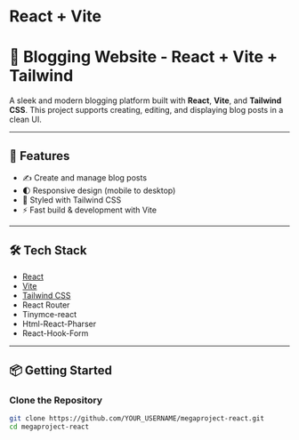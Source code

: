 # React + Vite
# 📝 Blogging Website - React + Vite + Tailwind

A sleek and modern blogging platform built with **React**, **Vite**, and **Tailwind CSS**. This project supports creating, editing, and displaying blog posts in a clean UI.

---

## 🚀 Features

- ✍️ Create and manage blog posts
- 🌓 Responsive design (mobile to desktop)
- 🎨 Styled with Tailwind CSS
- ⚡ Fast build & development with Vite

---

## 🛠 Tech Stack

- [React](https://reactjs.org/)
- [Vite](https://vitejs.dev/)
- [Tailwind CSS](https://tailwindcss.com/)
- React Router
- Tinymce-react
- Html-React-Pharser
- React-Hook-Form

---

## 📦 Getting Started

### Clone the Repository
```bash
git clone https://github.com/YOUR_USERNAME/megaproject-react.git
cd megaproject-react
